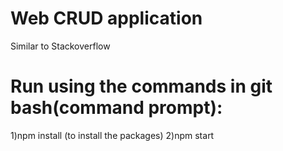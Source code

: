 # Web CRUD application
Similar to Stackoverflow 
# Run using the commands in git bash(command prompt):
1)npm install (to install the packages)
2)npm start
